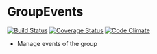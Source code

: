 # GroupEvents
[![Build Status](https://travis-ci.org/blueplanet/group_events.png?branch=master)](https://travis-ci.org/blueplanet/group_events)
[![Coverage Status](https://coveralls.io/repos/blueplanet/group_events/badge.png)](https://coveralls.io/r/blueplanet/group_events)
[![Code Climate](https://codeclimate.com/github/blueplanet/group_events.png)](https://codeclimate.com/github/blueplanet/group_events)

* Manage events of the group
